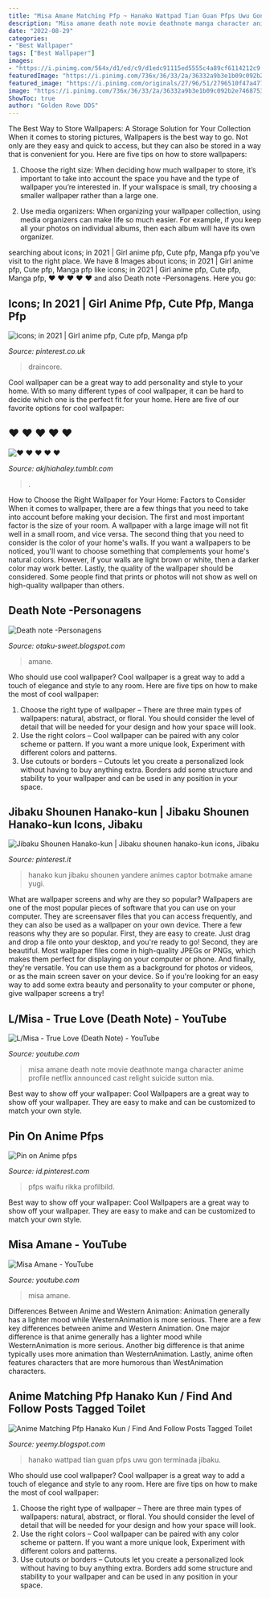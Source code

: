 ```yaml
---
title: "Misa Amane Matching Pfp ~ Hanako Wattpad Tian Guan Pfps Uwu Gon Terminada Jibaku"
description: "Misa amane death note movie deathnote manga character anime profile netflix announced cast relight suicide sutton mia"
date: "2022-08-29"
categories:
- "Best Wallpaper"
tags: ["Best Wallpaper"]
images:
- "https://i.pinimg.com/564x/d1/ed/c9/d1edc91115ed5555c4a89cf6114212c9.jpg"
featuredImage: "https://i.pinimg.com/736x/36/33/2a/36332a9b3e1b09c092b2e7468753e26d.jpg"
featured_image: "https://i.pinimg.com/originals/27/96/51/2796510f47a477ce26f757a86fb7ef43.jpg"
image: "https://i.pinimg.com/736x/36/33/2a/36332a9b3e1b09c092b2e7468753e26d.jpg"
ShowToc: true
author: "Golden Rowe DDS"
---
```



The Best Way to Store Wallpapers: A Storage Solution for Your Collection
When it comes to storing pictures, Wallpapers is the best way to go. Not only are they easy and quick to access, but they can also be stored in a way that is convenient for you. Here are five tips on how to store wallpapers:
1) Choose the right size: When deciding how much wallpaper to store, it’s important to take into account the space you have and the type of wallpaper you’re interested in. If your wallspace is small, try choosing a smaller wallpaper rather than a large one.

2) Use media organizers: When organizing your wallpaper collection, using media organizers can make life so much easier. For example, if you keep all your photos on individual albums, then each album will have its own organizer.

	

		
searching about icons; in 2021 | Girl anime pfp, Cute pfp, Manga pfp you've visit to the right place. We have 8 Images about icons; in 2021 | Girl anime pfp, Cute pfp, Manga pfp like icons; in 2021 | Girl anime pfp, Cute pfp, Manga pfp, ♥ ♥ ♥ ♥ ♥ and also Death note -Personagens. Here you go:
		
    
## Icons; In 2021 | Girl Anime Pfp, Cute Pfp, Manga Pfp

<img loading=lazy src="https://i.pinimg.com/originals/27/96/51/2796510f47a477ce26f757a86fb7ef43.jpg" onerror="this.onerror=null;this.src='https://tse4.mm.bing.net/th?id=OIP.4wKWGownHHQ1Uo2WcdQ0lAAAAA&amp;pid=15.1';" alt="icons; in 2021 | Girl anime pfp, Cute pfp, Manga pfp">

_Source: pinterest.co.uk_

>draincore. 

	

Cool wallpaper can be a great way to add personality and style to your home. With so many different types of cool wallpaper, it can be hard to decide which one is the perfect fit for your home. Here are five of our favorite options for cool wallpaper: 

    
## ♥ ♥ ♥ ♥ ♥

<img loading=lazy src="https://66.media.tumblr.com/69a8a12bc77d1c177e52300369df29bd/91aa60492816b86e-d5/s250x400/20cb22c7816b57d24fafa6fab1e412869a62fb01.png" onerror="this.onerror=null;this.src='https://tse2.mm.bing.net/th?id=OIP.Fjas75v44yr_jh_cbfr-mQHaHa&amp;pid=15.1';" alt="♥ ♥ ♥ ♥ ♥">

_Source: akjhiahaley.tumblr.com_

>. 

	

How to Choose the Right Wallpaper for Your Home: Factors to Consider
When it comes to wallpaper, there are a few things that you need to take into account before making your decision. The first and most important factor is the size of your room. A wallpaper with a large image will not fit well in a small room, and vice versa. 
The second thing that you need to consider is the color of your home's walls. If you want a wallpapers to be noticed, you'll want to choose something that complements your home's natural colors. However, if your walls are light brown or white, then a darker color may work better. 
Lastly, the quality of the wallpaper should be considered. Some people find that prints or photos will not show as well on high-quality wallpaper than others.

    
## Death Note -Personagens

<img loading=lazy src="https://1.bp.blogspot.com/-gA0pQjYr6Bg/UFjLD2X6fzI/AAAAAAAAB1E/X_VOUHsbBE0/s1600/0000211227.jpg" onerror="this.onerror=null;this.src='https://tse2.mm.bing.net/th?id=OIP.hvLatZGK6POBZ5As37vtoAHaEJ&amp;pid=15.1';" alt="Death note -Personagens">

_Source: otaku-sweet.blogspot.com_

>amane. 

	

Who should use cool wallpaper?
Cool wallpaper is a great way to add a touch of elegance and style to any room. Here are five tips on how to make the most of cool wallpaper: 
1) Choose the right type of wallpaper – There are three main types of wallpapers: natural, abstract, or floral. You should consider the level of detail that will be needed for your design and how your space will look. 
2) Use the right colors – Cool wallpaper can be paired with any color scheme or pattern. If you want a more unique look, Experiment with different colors and patterns. 
3) Use cutouts or borders – Cutouts let you create a personalized look without having to buy anything extra. Borders add some structure and stability to your wallpaper and can be used in any position in your space.

    
## Jibaku Shounen Hanako-kun | Jibaku Shounen Hanako-kun Icons, Jibaku

<img loading=lazy src="https://i.pinimg.com/originals/c8/cd/39/c8cd396e30f743912d147ba741556832.png" onerror="this.onerror=null;this.src='https://tse3.mm.bing.net/th?id=OIP.dQ6F8Y9Kif58hiWrybFkswHaHa&amp;pid=15.1';" alt="Jibaku Shounen Hanako-kun | Jibaku shounen hanako-kun icons, Jibaku">

_Source: pinterest.it_

>hanako kun jibaku shounen yandere animes captor botmake amane yugi. 

	

What are wallpaper screens and why are they so popular?
Wallpapers are one of the most popular pieces of software that you can use on your computer. They are screensaver files that you can access frequently, and they can also be used as a wallpaper on your own device. There a few reasons why they are so popular. First, they are easy to create. Just drag and drop a file onto your desktop, and you're ready to go! Second, they are beautiful. Most wallpaper files come in high-quality JPEGs or PNGs, which makes them perfect for displaying on your computer or phone. And finally, they're versatile. You can use them as a background for photos or videos, or as the main screen saver on your device. So if you're looking for an easy way to add some extra beauty and personality to your computer or phone, give wallpaper screens a try!

    
## L/Misa - True Love (Death Note) - YouTube

<img loading=lazy src="https://i.ytimg.com/vi/DIxNngAoWx8/maxresdefault.jpg" onerror="this.onerror=null;this.src='https://tse4.mm.bing.net/th?id=OIP.Ofu_5pU4FsJb9ZP9OMCESwHaEK&amp;pid=15.1';" alt="L/Misa - True Love (Death Note) - YouTube">

_Source: youtube.com_

>misa amane death note movie deathnote manga character anime profile netflix announced cast relight suicide sutton mia. 

	

Best way to show off your wallpaper:
Cool Wallpapers are a great way to show off your wallpaper. They are easy to make and can be customized to match your own style.

    
## Pin On Anime Pfps

<img loading=lazy src="https://i.pinimg.com/736x/36/33/2a/36332a9b3e1b09c092b2e7468753e26d.jpg" onerror="this.onerror=null;this.src='https://tse2.mm.bing.net/th?id=OIP.FoYX_84UOiEuPXBebQP6JgHaHa&amp;pid=15.1';" alt="Pin on Anime pfps">

_Source: id.pinterest.com_

>pfps waifu rikka profilbild. 

	

Best way to show off your wallpaper:
Cool Wallpapers are a great way to show off your wallpaper. They are easy to make and can be customized to match your own style.

    
## Misa Amane - YouTube

<img loading=lazy src="https://yt3.ggpht.com/a/AATXAJxzbK8qJdmCF_DLpiIMELaPaK4LWqza-YJC2Q=s900-c-k-c0xffffffff-no-rj-mo" onerror="this.onerror=null;this.src='https://tse1.mm.bing.net/th?id=OIP.WVOdGQu5vCbZMGnOX4ScxAHaHa&amp;pid=15.1';" alt="Misa Amane - YouTube">

_Source: youtube.com_

>misa amane. 

	

Differences Between Anime and Western Animation: Animation generally has a lighter mood while WesternAnimation is more serious.
There are a few key differences between anime and Western Animation. One major difference is that anime generally has a lighter mood while WesternAnimation is more serious. Another big difference is that anime typically uses more animation than WesternAnimation. Lastly, anime often features characters that are more humorous than WestAnimation characters.

    
## Anime Matching Pfp Hanako Kun / Find And Follow Posts Tagged Toilet

<img loading=lazy src="https://i.pinimg.com/564x/d1/ed/c9/d1edc91115ed5555c4a89cf6114212c9.jpg" onerror="this.onerror=null;this.src='https://tse2.mm.bing.net/th?id=OIP.ofNt6EK_xzOE086_v1uLuAHaHa&amp;pid=15.1';" alt="Anime Matching Pfp Hanako Kun / Find And Follow Posts Tagged Toilet">

_Source: yeemy.blogspot.com_

>hanako wattpad tian guan pfps uwu gon terminada jibaku. 

	

Who should use cool wallpaper?
Cool wallpaper is a great way to add a touch of elegance and style to any room. Here are five tips on how to make the most of cool wallpaper: 
1) Choose the right type of wallpaper – There are three main types of wallpapers: natural, abstract, or floral. You should consider the level of detail that will be needed for your design and how your space will look. 
2) Use the right colors – Cool wallpaper can be paired with any color scheme or pattern. If you want a more unique look, Experiment with different colors and patterns. 
3) Use cutouts or borders – Cutouts let you create a personalized look without having to buy anything extra. Borders add some structure and stability to your wallpaper and can be used in any position in your space.

